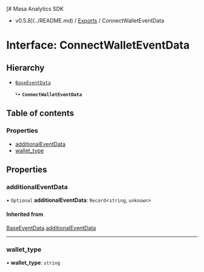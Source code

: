 [# Masa Analytics SDK
 - v0.5.8](../README.md) / [Exports](../modules.md) / ConnectWalletEventData

# Interface: ConnectWalletEventData

## Hierarchy

- [`BaseEventData`](BaseEventData.md)

  ↳ **`ConnectWalletEventData`**

## Table of contents

### Properties

- [additionalEventData](ConnectWalletEventData.md#additionaleventdata)
- [wallet\_type](ConnectWalletEventData.md#wallet_type)

## Properties

### additionalEventData

• `Optional` **additionalEventData**: `Record`\<`string`, `unknown`\>

#### Inherited from

[BaseEventData](BaseEventData.md).[additionalEventData](BaseEventData.md#additionaleventdata)

___

### wallet\_type

• **wallet\_type**: `string`
